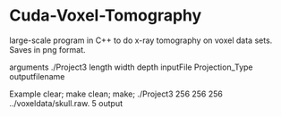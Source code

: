 # Cuda-Voxel-Tomography
large-scale program in C++ to do x-ray tomography on voxel data sets. Saves in png format.



arguments
./Project3 length width depth inputFile Projection_Type outputfilename



Example
clear; make clean; make; ./Project3 256 256 256 ../voxeldata/skull.raw. 5 output
